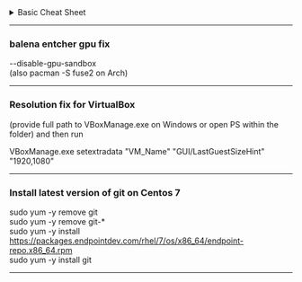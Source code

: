 <details>
  <summary>Basic Cheat Sheet</summary>
  <img src="https://github.com/ZhekoGinev/DevOps/blob/main/Linux/images/a%20very%20good%20basic%20cheat%20sheet.png"></img>
</details>

---

### balena entcher gpu fix  

--disable-gpu-sandbox  
(also pacman -S fuse2 on Arch)  

---

### Resolution fix for VirtualBox  
(provide full path to VBoxManage.exe on Windows or open PS within the folder) and then run  

VBoxManage.exe setextradata "VM_Name" "GUI/LastGuestSizeHint" "1920,1080"

---

### Install latest version of git on Centos 7  

sudo yum -y remove git  
sudo yum -y remove git-*  
sudo yum -y install https://packages.endpointdev.com/rhel/7/os/x86_64/endpoint-repo.x86_64.rpm  
sudo yum -y install git  

---


